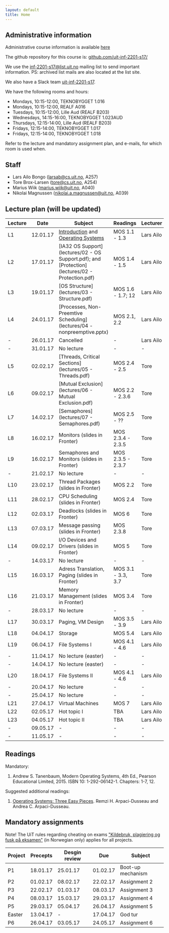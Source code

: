 ```yaml
---
layout: default
title: Home
---
```


## Administrative information

Administrative course information is available [here](https://uit.no/utdanning/emner/emne/481430/inf-2201)

The github repository for this course is: [github.com/uit-inf-2201-s17/](https://github.com/uit-inf-2201-s17/)

We use the [inf-2201-s17@list.uit.no](https://list.uit.no/sympa/info/inf-2201-s17) mailing list to send important information. PS: archived list mails are also located at the list site.

We also have a Slack team [uit-inf-2201-s17](https://uit-inf-2201-s17.slack.com).


We have the following rooms and hours:

* Mondays, 10:15-12:00, TEKNOBYGGET 1.016
* Mondays, 10:15-12:00, REALF A016
* Tuesdays, 10:15-12:00, Lille Aud (REALF B203)
* Wednesdays, 14:15-16:00, TEKNOBYGGET 1.023AUD
* Thursdays, 12:15-14:00, Lille Aud (REALF B203)
* Fridays, 12:15-14:00, TEKNOBYGGET 1.017
* Fridays, 12:15-14:00, TEKNOBYGGET 1.018

Refer to the lecture and mandatory assignment plan, and e-mails, for which room is used when.

## Staff

* Lars Ailo Bongo (larsab@cs.uit.no, A257)
* Tore Brox-Larsen (tore@cs.uit.no, A254)
* Marius Wiik (marius.wiik@uit.no, A040)
* Nikolai Magnussen (nikolai.a.magnussen@uit.no, A039)

## Lecture plan (will be updated)

| Lecture | Date | Subject	    | Readings  | Lecturer  |
|---------|------|--------------|-----------|-----------|
| L1  | 12.01.17 | [Introduction](lectures/01-introduction.pptx) and [Operating Systems](lectures/01-OS.pptx) | MOS 1.1 - 1.3  | Lars Ailo |
| L2  | 17.01.17 | [IA32 OS Support](lectures/02 - OS Support.pdf); and [Protection](lectures/02 - Protection.pdf) | MOS 1.4 - 1.5 | Lars Ailo |
| L3  | 19.01.17 | [OS Structure](lectures/03 - Structure.pdf) | MOS 1.6 - 1.7; 12 | Lars Ailo |
| L4  | 24.01.17 | [Processes, Non-Preemtive Scheduling](lectures/04 - nonpreemptive.pptx) | MOS 2.1, 2.2 | Lars Ailo |
| -   | 26.01.17 | Cancelled | - | Lars Ailo |
| -   | 31.01.17 | No lecture | - | - |
| L5  | 02.02.17 | [Threads, Critical Sections](lectures/05 - Threads.pdf) | MOS 2.4 - 2.5 | Tore |
| L6  | 09.02.17 | [Mutual Exclusion](lectures/06 - Mutual Exclusion.pdf) | MOS 2.2 - 2.3.6 | Tore |
| L7  | 14.02.17 | [Semaphores](lectures/07 - Semaphores.pdf) | MOS 2.5 - ?? | Tore |
| L8  | 16.02.17 | Monitors (slides in Fronter)  | MOS 2.3.4 - 2.3.5 | Tore |
| L9  | 16.02.17 | Semaphores and Monitors (slides in Fronter) | MOS 2.3.5 - 2.3.7 | Tore |
| -   | 21.02.17 | No lecture | - | - |
| L10 | 23.02.17 | Thread Packages (slides in Fronter) | MOS 2.2 | Tore |
| L11 | 28.02.17 | CPU Scheduling (slides in Fronter) | MOS 2.4 | Tore |
| L12 | 02.03.17 | Deadlocks (slides in Fronter) | MOS 6 | Tore |
| L13 | 07.03.17 | Message passing (slides in Fronter) | MOS 2.3.8 | Tore |
| L14 | 09.02.17 | I/O Devices and Drivers (slides in Fronter) | MOS 5 | Tore |
| -   | 14.03.17 | No lecture | - | - |
| L15 | 16.03.17 | Adress Translation, Paging (slides in Fronter) | MOS 3.1 - 3.3, 3.7| Tore |
| L16 | 21.03.17 | Memory Management (slides in Fronter) | MOS 3.4 | Tore |
| -   | 28.03.17 | No lecture | -| - | 
| L17 | 30.03.17 | Paging, VM Design | MOS 3.5 - 3.9 | Lars Ailo |
| L18 | 04.04.17 | Storage | MOS 5.4 | Lars Ailo |
| L19 | 06.04.17 | File Systems I | MOS 4.1 - 4.6 | Lars Ailo |
| -   | 11.04.17 | No lecture (easter) | - | - |
| -   | 14.04.17 | No lecture (easter) | - | - |
| L20 | 18.04.17 | File Systems II | MOS 4.1 - 4.6 | Lars Ailo |
| -   | 20.04.17 | No lecture | - | - |
| -   | 25.04.17 | No lecture | - | - |
| L21 | 27.04.17 | Virtual Machines | MOS 7 | Lars Ailo |
| L22 | 02.05.17 | Hot topic I | TBA | Lars Ailo |
| L23 | 04.05.17 | Hot topic II | TBA | Lars Ailo |
| -   | 09.05.17 | - | - | - |
| -   | 11.05.17 | - | - | - |

## Readings

Mandatory:

1. Andrew S. Tanenbaum, Modern Operating Systems, 4th Ed., Pearson Educational Limited, 2015. ISBN 10: 1-292-06142-1. Chapters: 1-7, 12.

Suggested additional readings:

1. [Operating Systems: Three Easy Pieces](http://pages.cs.wisc.edu/~remzi/OSTEP/). Remzi H. Arpaci-Dusseau and Andrea C. Arpaci-Dusseau.


## Mandatory assignments

Note! The UiT rules regarding cheating on exams ["Kildebruk, plagiering og fusk på eksamen"](https://uit.no/om/enhet/artikkel?p_document_id=473719&p_dimension_id=88138&men=28714) (in Norwegian only) applies for all projects.

| Project |	Precepts | Desgin review | Due | Subject|
|---------|----------|----------|----------|---------|
| P1 	  | 18.01.17 | 25.01.17 | 01.02.17 | Boot-up mechanism |
| P2      | 01.02.17 | 08.02.17 | 22.02.17 | Assignment 2 |
| P3      | 22.02.17 | 01.03.17 | 08.03.17 | Assignment 3 |
| P4      | 08.03.17 | 15.03.17 | 29.03.17 | Assignment 4 |
| P5      | 29.03.17 | 05.04.17 | 26.04.17 | Assignment 5 |
| Easter  | 13.04.17 | -        | 17.04.17 | God tur |
| P6      | 26.04.17 | 03.05.17 | 24.05.17 | Assignment 6 |
